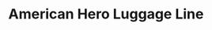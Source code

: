 ---
layout: project
title: "American Hero Luggage Line"
client: "Hartmann"
year: "2005"
sector: "Travel goods"
description: "A line of luggage for the business traveler"
brief: "Hartmann wanted to evolve their mature brand for a new younger audience, but keep their strong visual identity of timeless bags made of belting leather."
solution: "We integrated a soft-modern curved face onto the classic rounded rectangular shape, to create a unisex design language that resonates with young urban professionals."
services:
 - "design research"
 - "form exploration"
 - "2D CAD"
 - "design documentation (tech pack)"
link: "https://shop.hartmann.com/home"
main_image: "/assets/images/projects/hartmann__luggage/h_w_Hartmann Luggage.jpg"
images:
 - "/assets/images/projects/hartmann__luggage/p_w_Hartmann Luggage_01.jpg"
 - "/assets/images/projects/hartmann__luggage/p_w_Hartmann Luggage_02.jpg"
 - "/assets/images/projects/hartmann__luggage/p_w_Hartmann Luggage_03.jpg"

---